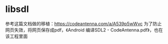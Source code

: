 # libsdl

参考这篇文档做的移植：https://codeantenna.com/a/A539p5wWvc
为了防止网页失效，将网页保存成pdf，《Android 编译SDL2 - CodeAntenna.pdf》，也在该工程里面